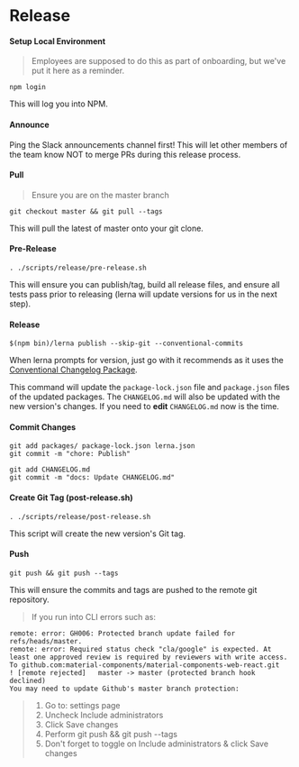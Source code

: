 # Release


#### Setup Local Environment
> Employees are supposed to do this as part of onboarding, but we've put it here as a reminder.

```
npm login
```

This will log you into NPM.

#### Announce
Ping the Slack announcements channel first! This will let other members of the team know NOT to merge PRs during this release process.


#### Pull

> Ensure you are on the master branch

```
git checkout master && git pull --tags
```

This will pull the latest of master onto your git clone.

#### Pre-Release

```
. ./scripts/release/pre-release.sh
```

This will ensure you can publish/tag, build all release files, and ensure all tests pass prior to releasing (lerna will update versions for us in the next step).

#### Release

```
$(npm bin)/lerna publish --skip-git --conventional-commits
```

When lerna prompts for version, just go with it recommends as it uses the [Conventional Changelog Package](https://github.com/conventional-changelog/conventional-changelog/tree/master/packages/conventional-recommended-bump).

This command will update the `package-lock.json` file and `package.json` files of the updated packages. The `CHANGELOG.md` will also be updated with the new version's changes. If you need to **edit** `CHANGELOG.md` now is the time.

#### Commit Changes

```
git add packages/ package-lock.json lerna.json
git commit -m "chore: Publish"

git add CHANGELOG.md
git commit -m "docs: Update CHANGELOG.md"
```

#### Create Git Tag (post-release.sh)

```
. ./scripts/release/post-release.sh
```

This script will create the new version's Git tag.

#### Push

```
git push && git push --tags
```

This will ensure the commits and tags are pushed to the remote git repository.


> If you run into CLI errors such as:
```
remote: error: GH006: Protected branch update failed for refs/heads/master.
remote: error: Required status check "cla/google" is expected. At least one approved review is required by reviewers with write access.
To github.com:material-components/material-components-web-react.git
! [remote rejected]   master -> master (protected branch hook declined)
You may need to update Github's master branch protection:
```
> 1. Go to: settings page
> 1. Uncheck Include administrators
> 1. Click Save changes
> 1. Perform git push && git push --tags
> 1. Don't forget to toggle on Include administrators & click Save changes
